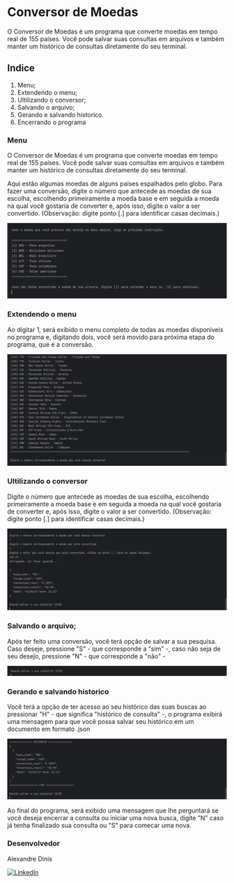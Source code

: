 # Conversor de Moedas

O Conversor de Moedas é um programa que converte moedas em tempo real de 155 países. Você pode salvar suas consultas em arquivos e também manter um histórico de consultas diretamente do seu terminal.

## Indice

1. Menu;
2. Extendendo o menu;
3. Ultilizando o conversor;
4. Salvando o arquivo;
5. Gerando e salvando historico.
6. Encerrando o programa

### Menu

O Conversor de Moedas é um programa que converte moedas em tempo real de 155 países. Você pode salvar suas consultas
em arquivos e também manter um histórico de consultas diretamente do seu terminal.


Aqui estão algumas moedas de alguns países espalhados pelo globo. Para fazer uma conversão, digite o número que
antecede as moedas de sua escolha, escolhendo primeiramente a moeda base e em seguida a moeda na qual você gostaria de
converter e, após isso, digite o valor a ser convertido. (Observação: digite ponto [.] para identificar casas decímais.)

![imagens do menu](images/menu-inicial.png)

### Extendendo o menu
Ao digitar 1, será exibido o menu completo de todas as moedas disponiveis no programa e, digitando dois, você será 
movido para próxima etapa do programa, que é a conversão.

![imagens do menu](images/extensao-do-menu.png)

### Ultilizando o conversor
Digite o número que antecede as moedas de sua escolha, escolhendo primeiramente a moeda base e em seguida a moeda na
qual você gostaria de converter e, após isso, digite o valor a ser convertido. 
(Observação: digite ponto [.] para identificar casas decímais.)

![imagens do menu](images/ultilizando-o-conversor.png)

### Salvando o arquivo;
Após ter feito uma conversão, você terá opção de salvar a sua pesquisa. Caso deseje, pressione "S" - que corresponde a "sim" -, caso não seja de seu desejo, pressione "N" - que corresponde a "não" -

![imagens do menu](images/salvando.png)

### Gerando e salvando historico

Você terá a opção de ter acesso ao seu histórico das suas buscas ao pressionar "H" - que 
significa "histórico de consulta" -, o programa exibirá uma mensagem para que você possa salvar seu histórico em um 
documento em formato .json

![imagens do menu](images/historico.png)

Ao final do programa, será exibido uma mensagem que lhe perguntará se você deseja encerrar a consulta ou iniciar
uma nova busca, digite "N" caso já tenha finalizado sua consulta ou "S" para comecar uma nova.

### Desenvolvedor

Alexandre Dinis

[![LinkedIn](https://img.shields.io/badge/LinkedIn-0077B5?style=for-the-badge&logo=linkedin&logoColor=white)](https://www.linkedin.com/in/alexandredinis)








